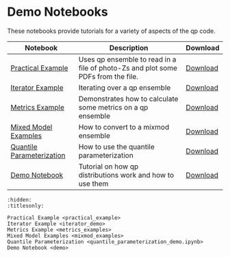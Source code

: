 
# Demo Notebooks


These notebooks provide tutorials for a variety of aspects of the qp code.  

| Notebook | Description | Download |
| --------- | ----------- | -------- |
| [Practical Example](project:practical_example.ipynb) | Uses qp ensemble to read in a file of photo-Zs and plot some PDFs from the file. | [Download](practical_example.ipynb)|
| [Iterator Example](project:iterator_demo.ipynb) | Iterating over a qp ensemble | [Download](iterator_demo.ipynb) |
| [Metrics Example](project:metrics_examples.ipynb) | Demonstrates how to calculate some metrics on a qp ensemble | [Download](metrics_examples.ipynb) |
| [Mixed Model Examples](project:mixmod_examples.ipynb) | How to convert to a mixmod ensemble | [Download](mixmod_examples.ipynb) | 
| [Quantile Parameterization](project:quantile_parameterization_demo.ipynb) | How to use the quantile parameterization | [Download](quantile_parameterization_demo.ipynb) | 
| [Demo Notebook](project:demo.ipynb) | Tutorial on how qp distributions work and how to use them | [Download](demo.ipynb) | 



```{toctree}
:hidden:
:titlesonly:

Practical Example <practical_example>
Iterator Example <iterator_demo>
Metrics Example <metrics_examples>
Mixed Model Examples <mixmod_examples>
Quantile Parameterization <quantile_parameterization_demo.ipynb>
Demo Notebook <demo>
```